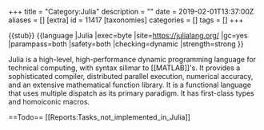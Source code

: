 +++
title = "Category:Julia"
description = ""
date = 2019-02-01T13:37:00Z
aliases = []
[extra]
id = 11417
[taxonomies]
categories = []
tags = []
+++

{{stub}}
{{language
|Julia
|exec=byte
|site=https://julialang.org/
|gc=yes
|parampass=both
|safety=both
|checking=dynamic
|strength=strong
}}

Julia is a high-level, high-performance dynamic programming language for technical computing, with syntax silimar to [[MATLAB]]'s.
It provides a sophisticated compiler, distributed parallel execution, numerical accuracy, and an extensive mathematical function library.
It is a functional language that uses multiple dispatch as its primary paradigm.
It has first-class types and homoiconic macros.

==Todo==
[[Reports:Tasks_not_implemented_in_Julia]]
